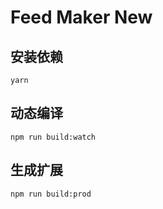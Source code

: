 # Feed Maker New

## 安装依赖
```
yarn
```

## 动态编译
```
npm run build:watch
```

## 生成扩展
```
npm run build:prod
```
